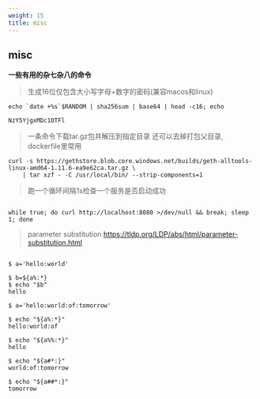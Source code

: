 ```yaml
---
weight: 15
title: misc
---
```


## misc

**一些有用的杂七杂八的命令**

> 生成16位仅包含大小写字母+数字的密码(兼容macos和linux)

```shell
echo `date +%s`$RANDOM | sha256sum | base64 | head -c16; echo

NzY5YjgxMDc1OTFl
```

> 一条命令下载tar.gz包并解压到指定目录 还可以去掉打包父目录, dockerfile里常用
```shell
curl -s https://gethstore.blob.core.windows.net/builds/geth-alltools-linux-amd64-1.11.6-ea9e62ca.tar.gz \
    | tar xzf - -C /usr/local/bin/ --strip-components=1
```

> 跑一个循环间隔1s检查一个服务是否启动成功

```shell

while true; do curl http://localhost:8080 >/dev/null && break; sleep 1; done

```

> parameter substitution https://tldp.org/LDP/abs/html/parameter-substitution.html

```shell

$ a='hello:world'

$ b=${a%:*}
$ echo "$b"
hello

$ a='hello:world:of:tomorrow'

$ echo "${a%:*}"
hello:world:of

$ echo "${a%%:*}"
hello

$ echo "${a#*:}"
world:of:tomorrow

$ echo "${a##*:}"
tomorrow

```